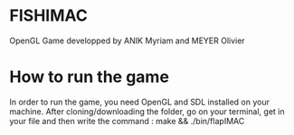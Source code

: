 # FISHIMAC

OpenGL Game developped by ANIK Myriam and MEYER Olivier

# How to run the game
In order to run the game, you need OpenGL and SDL installed on your machine. 
After cloning/downloading the folder, go on your terminal, get in your file and then write the command : make && ./bin/flapIMAC
